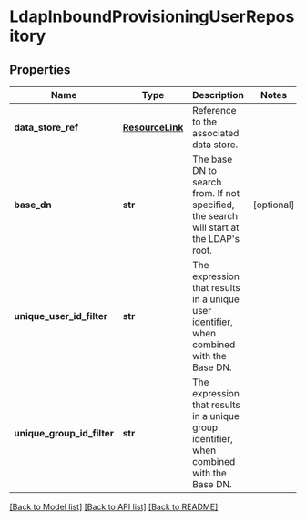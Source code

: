 # LdapInboundProvisioningUserRepository

## Properties
Name | Type | Description | Notes
------------ | ------------- | ------------- | -------------
**data_store_ref** | [**ResourceLink**](ResourceLink.md) | Reference to the associated data store. | 
**base_dn** | **str** | The base DN to search from. If not specified, the search will start at the LDAP&#39;s root. | [optional] 
**unique_user_id_filter** | **str** | The expression that results in a unique user identifier, when combined with the Base DN. | 
**unique_group_id_filter** | **str** | The expression that results in a unique group identifier, when combined with the Base DN. | 

[[Back to Model list]](../README.md#documentation-for-models) [[Back to API list]](../README.md#documentation-for-api-endpoints) [[Back to README]](../README.md)


